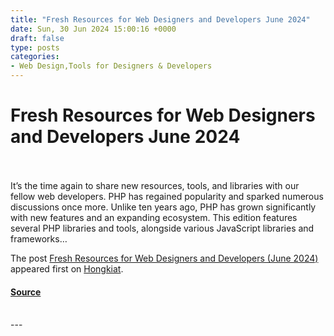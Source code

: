 ```yaml
---
title: "Fresh Resources for Web Designers and Developers June 2024"
date: Sun, 30 Jun 2024 15:00:16 +0000
draft: false
type: posts
categories: 
- Web Design,Tools for Designers & Developers
---
```

# Fresh Resources for Web Designers and Developers June 2024

<br/>

<br/>
It’s the time again to share new resources, tools, and libraries with our fellow web developers. PHP has regained popularity and sparked numerous discussions once more. Unlike ten years ago, PHP has grown significantly with new features and an expanding ecosystem. This edition features several PHP libraries and tools, alongside various JavaScript libraries and frameworks…

The post [Fresh Resources for Web Designers and Developers (June 2024)](https://www.hongkiat.com/blog/designers-developers-monthly-06-2024/) appeared first on [Hongkiat](https://www.hongkiat.com/blog).

#### [Source](https://www.hongkiat.com/blog/designers-developers-monthly-06-2024/)

<br/>
---
